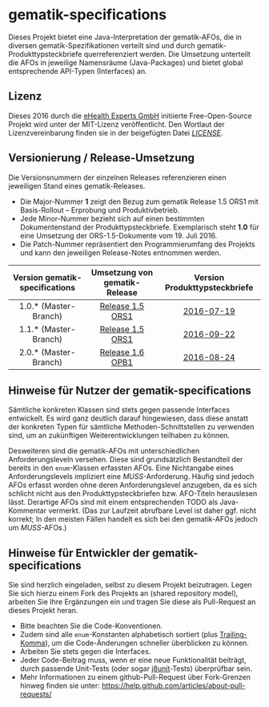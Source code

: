 # gematik-specifications

Dieses Projekt bietet eine Java-Interpretation der gematik-AFOs, die in diversen gematik-Spezifikationen verteilt sind und durch gematik-Produkttypsteckbriefe querreferenziert werden. Die Umsetzung unterteilt die AFOs in jeweilige Namensräume (Java-Packages) und bietet global entsprechende API-Typen (Interfaces) an.

## Lizenz

Dieses 2016 durch die [eHealth Experts GmbH](http://www.ehealthexperts.de) initiierte Free-Open-Source Projekt wird unter der MIT-Lizenz veröffentlicht. Den Wortlaut der Lizenzvereinbarung finden sie in der beigefügten Datei *[LICENSE](LICENSE)*.

## Versionierung / Release-Umsetzung

Die Versionsnummern der einzelnen Releases referenzieren einen jeweiligen Stand eines gematik-Releases.
- Die Major-Nummer **1** zeigt den Bezug zum gematik Release 1.5 ORS1 mit Basis-Rollout – Erprobung und Produktivbetrieb.
- Jede Minor-Nummer bezieht sich auf einen bestimmten Dokumentenstand der Produkttypsteckbriefe. Exemplarisch steht **1.0** für eine Umsetzung der ORS-1.5-Dokumente vom 19. Juli 2016.
- Die Patch-Nummer repräsentiert den Programmierumfang des Projekts und kann den jeweiligen Release-Notes entnommen werden. 

| Version gematik-specifications |                              Umsetzung von gematik-Release                             |                                           Version Produkttypsteckbriefe                                          |
|:------------------------------:|:--------------------------------------------------------------------------------------:|:----------------------------------------------------------------------------------------------------------------:|
| 1.0.* (Master-Branch)          | [Release 1.5 ORS1](http://www.gematik.de/cms/de/spezifikation/release_1_5_ors1/release_1_5.jsp) | [2016-07-19](http://www.gematik.de/cms/media/dokumente/ors1_release_1_5/ORS1_Produkttypsteckbriefe_20160719.zip) |
| 1.1.* (Master-Branch)          | [Release 1.5 ORS1](http://www.gematik.de/cms/de/spezifikation/release_1_5_ors1/release_1_5.jsp) | [2016-09-22](http://www.gematik.de/cms/media/dokumente/ors1_release_1_5/ORS1_Produkttypsteckbriefe_20160922.zip) |
| 2.0.* (Master-Branch)          | [Release 1.6 OPB1](http://www.gematik.de/cms/de/spezifikation/release_1_6_opb1/release_1_9.jsp) | [2016-08-24](http://www.gematik.de/cms/media/dokumente/opb1_release_1_6/OPB1_Produkttypsteckbriefe_20160824.zip) |

## Hinweise für Nutzer der gematik-specifications

Sämtliche konkreten Klassen sind stets gegen passende Interfaces entwickelt. Es wird ganz deutlich darauf hingewiesen, dass diese anstatt der konkreten Typen für sämtliche Methoden-Schnittstellen zu verwenden sind, um an zukünftigen Weiterentwicklungen teilhaben zu können.

Desweiteren sind die gematik-AFOs mit unterschiedlichen Anforderungsleveln versehen. Diese sind grundsätzlich Bestandteil der bereits in den `enum`-Klassen erfassten AFOs. Eine Nichtangabe eines Anforderungslevels impliziert eine *MUSS*-Anforderung. Häufig sind jedoch AFOs erfasst worden ohne deren Anforderungslevel anzugeben, da es sich schlicht nicht aus den Produkttypsteckbriefen bzw. AFO-Titeln herauslesen lässt. Derartige AFOs sind mit einem entsprechenden TODO als Java-Kommentar vermerkt. (Das zur Laufzeit abrufbare Level ist daher ggf. nicht korrekt; In den meisten Fällen handelt es sich bei den gematik-AFOs jedoch um *MUSS*-AFOs.)

## Hinweise für Entwickler der gematik-specifications

Sie sind herzlich eingeladen, selbst zu diesem Projekt beizutragen. Legen Sie sich hierzu einem Fork des Projekts an (shared repository model), arbeiten Sie Ihre Ergänzungen ein und tragen Sie diese als Pull-Request an dieses Projekt heran.
- Bitte beachten Sie die Code-Konventionen. 
- Zudem sind alle `enum`-Konstanten alphabetisch sortiert (plus [Trailing-Komma](http://docs.oracle.com/javase/specs/jls/se8/html/jls-8.html#jls-8.9)), um die Code-Änderungen schneller überblicken zu können.
- Arbeiten Sie stets gegen die Interfaces.
- Jeder Code-Beitrag muss, wenn er eine neue Funktionalität beiträgt, durch passende Unit-Tests (oder sogar [j8unit](https://github.com/j8unit-team/j8unit)-Tests) überprüfbar sein.
- Mehr Informationen zu einem github-Pull-Request über Fork-Grenzen hinweg finden sie unter: https://help.github.com/articles/about-pull-requests/
